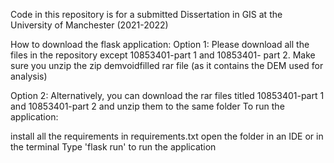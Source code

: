 Code in this repository is for a submitted Dissertation in GIS at the University of Manchester (2021-2022) 

How to download the flask application:
Option 1:
Please download all the files in the repository except 10853401-part 1 and 10853401- part 2. Make sure you unzip the zip demvoidfilled rar file (as it contains the DEM used for analysis) 

Option 2:
Alternatively, you can download the rar files titled 10853401-part 1 and 10853401-part 2 and unzip them to the same folder
 To run the application:

install all the requirements in requirements.txt open the folder in an IDE or in the terminal Type 'flask run' to run the application

